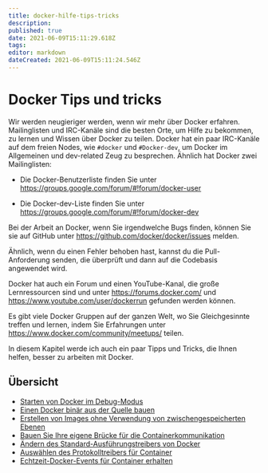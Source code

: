 ```yaml
---
title: docker-hilfe-tips-tricks
description: 
published: true
date: 2021-06-09T15:11:29.618Z
tags: 
editor: markdown
dateCreated: 2021-06-09T15:11:24.546Z
---
```


# Docker Tips und tricks

Wir werden neugieriger werden, wenn wir mehr über Docker erfahren. Mailinglisten und IRC-Kanäle sind die besten Orte, um Hilfe zu bekommen, zu lernen und Wissen über Docker zu teilen. Docker hat ein paar IRC-Kanäle auf dem freien Nodes, wie `#docker` und `#Docker-dev`, um Docker im Allgemeinen und dev-related Zeug zu besprechen. Ähnlich hat Docker zwei Mailinglisten:

* Die Docker-Benutzerliste finden Sie unter https://groups.google.com/forum/#!forum/docker-user

* Die Docker-dev-Liste finden Sie unter https://groups.google.com/forum/#!forum/docker-dev

Bei der Arbeit an Docker, wenn Sie irgendwelche Bugs finden, können Sie sie auf GitHub unter https://github.com/docker/docker/issues melden.

Ähnlich, wenn du einen Fehler behoben hast, kannst du die Pull-Anforderung senden, die überprüft und dann auf die Codebasis angewendet wird.

Docker hat auch ein Forum und einen YouTube-Kanal, die große Lernressourcen sind und unter https://forums.docker.com/ und https://www.youtube.com/user/dockerrun gefunden werden können.

Es gibt viele Docker Gruppen auf der ganzen Welt, wo Sie Gleichgesinnte treffen und lernen, indem Sie Erfahrungen unter https://www.docker.com/community/meetups/ teilen.

In diesem Kapitel werde ich auch ein paar Tipps und Tricks, die Ihnen helfen, besser zu arbeiten mit Docker.

## Übersicht

* [Starten von Docker im Debug-Modus](../docker-tips-tricks-debug-mode)
* [Einen Docker binär aus der Quelle bauen](../docker-tips-tricks-docker-source-build)
* [Erstellen von Images ohne Verwendung von zwischengespeicherten Ebenen](../docker-tips-tricks-debug-images-raw)
* [Bauen Sie Ihre eigene Brücke für die Containerkommunikation](../docker-tips-tricks-debug-eigene-bruecke)
* [Ändern des Standard-Ausführungstreibers von Docker](../docker-tips-tricks-treiber-aendern)
* [Auswählen des Protokolltreibers für Container](../docker-tips-tricks-protokoll-driver)
* [Echtzeit-Docker-Events für Container erhalten](../docker-tips-tricks-echtzeit-events-container)

